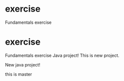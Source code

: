 # exercise
Fundamentals exercise
# exercise
Fundamentals exercise
Java project!
This is new project.

New java project!

this is master